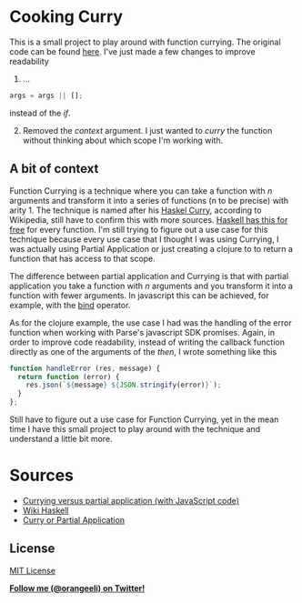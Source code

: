 # Cooking Curry
This is a small project to play around with function currying. The original code can be found [here](https://gist.github.com/lovasoa/e9c51b84ead1ae0b2659).
I've just made a few changes to improve readability

1. ...
```javascript
args = args || [];
```
instead of the _if_.

2. Removed the *context* argument. I just wanted to _curry_ the function without thinking about which scope I'm working with.

## A bit of context

Function Currying is a technique where you can take a function with _n_ arguments and transform it into a series of functions (n to be precise) with arity 1.
The technique is named after his [Haskel Curry](https://en.wikipedia.org/wiki/Currying), according to Wikipedia, still have to confirm this with more sources.
[Haskell has this for free](https://wiki.haskell.org/Currying) for every function. I'm still trying to figure out a use case for this technique because
every use case that I thought I was using Currying, I was actually using Partial Application or just creating a clojure to
to return a function that has access to that scope.

The difference between partial application and Currying is that with partial application you take a function with _n_ arguments and you transform it into a function with fewer arguments.
In javascript this can be achieved, for example, with the [bind](https://developer.mozilla.org/en-US/docs/Web/JavaScript/Reference/Global_Objects/Function/bind#Partially_applied_functions) operator.

As for the clojure example, the use case I had was the handling of the error function when working with Parse's javascript SDK promises.
Again, in order to improve code readability, instead of writing the callback function directly as one of the arguments of the _then_, I wrote something like this

```javascript
function handleError (res, message) {
  return function (error) {
    res.json(`${message} ${JSON.stringify(error)}`);
  }
};
```

Still have to figure out a use case for Function Currying, yet in the mean time I have this small project to play around with the technique and understand a little bit more.

# Sources

* [Currying versus partial application (with JavaScript code)](http://www.2ality.com/2011/09/currying-vs-part-eval.html)
* [Wiki Haskell](https://wiki.haskell.org/Currying)
* [Curry or Partial Application](https://medium.com/javascript-scene/curry-or-partial-application-8150044c78b8#.9dqgkijhv)

## License
[MIT License](http://www.opensource.org/licenses/mit-license.php)

**[Follow me (@orangeeli) on Twitter!](https://twitter.com/orangeeli)**